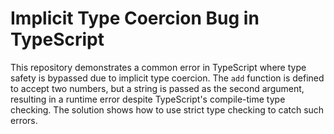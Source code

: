 # Implicit Type Coercion Bug in TypeScript

This repository demonstrates a common error in TypeScript where type safety is bypassed due to implicit type coercion. The `add` function is defined to accept two numbers, but a string is passed as the second argument, resulting in a runtime error despite TypeScript's compile-time type checking.  The solution shows how to use strict type checking to catch such errors.